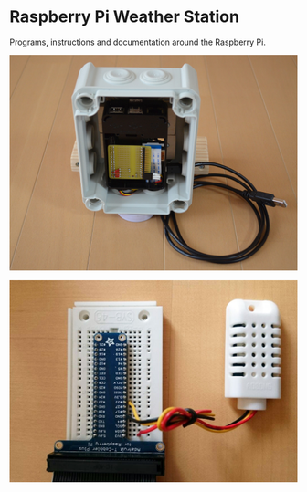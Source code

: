 # Raspberry Pi Weather Station

Programs, instructions and documentation around the Raspberry Pi.

![](images/DSC_0024s.jpg)

![](images/DSC_0730.JPG)
